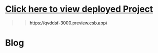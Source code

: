 # [Click here to view deployed Project](https://qvddsf-3000.preview.csb.app/)

>> https://qvddsf-3000.preview.csb.app/


# Blog
